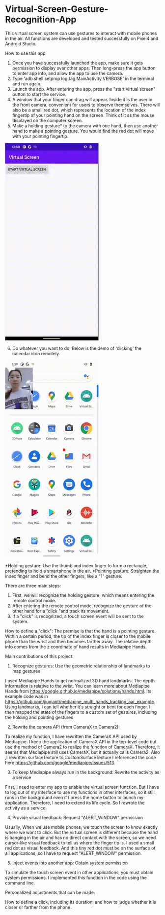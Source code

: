 # Virtual-Screen-Gesture-Recognition-App
This virtual screen system can use gestures to interact with mobile phones in the air.
All functions are developed and tested successfully on Pixel4 and Android Studio.

How to use this app:
1. Once you have successfully launched the app, make sure it gets permission to display over other apps. Then long-press the app button to enter app info, and allow the app to use the camera.
2. Type 'adb shell setprop log.tag.MainActivity VERBOSE' in the terminal and run again.
3. Launch the app. After entering the app, press the "start virtual screen" button to start the service.
4. A window that your finger can drag will appear. Inside it is the user in the front camera, convenient for users to observe themselves. There will also be a small red dot, which represents the location of the index fingertip of your pointing hand on the screen. Think of it as the mouse displayed on the computer screen. 
5. Make a holding gesture* to the camera with one hand, then use another hand to make a pointing gesture. You would find the red dot will move with your pointing fingertip.

![image](https://github.com/caiyc2000/Virtual-Screen-Gesture-Recognition-App/blob/master/demo_start.gif)

6. Do whatever you want to do. Below is the demo of 'clicking' the calendar icon remotely.

![image](https://github.com/caiyc2000/Virtual-Screen-Gesture-Recognition-App/blob/master/demo_click.gif)


*Holding gesture: Use the thumb and index finger to form a rectangle, pretending to hold a smartphone in the air.
*Pointing gesture: Straighten the index finger and bend the other fingers, like a "1" gesture.


There are three main steps:
1. First, we will recognize the holding gesture, which means entering the remote control mode.
2. After entering the remote control mode, recognize the gesture of the other hand for a "click "and track its movement.
3. If a "click" is recognized, a touch screen event will be sent to the system. 


How to define a "click":
The premise is that the hand is a pointing gesture. 
Within a certain period, the tip of the index finger is closer to the mobile phone than the wrist and then becomes farther away.
The relative depth info comes from the z coordinate of hand results in Mediapipe Hands.



Main contributions of this project:

1. Recognize gestures: Use the geometric relationship of landmarks to map gestures

I used Mediapipe Hands to get normalized 3D hand landmarks. The depth information is relative to the wrist.
You can learn more about Mediapipe Hands from https://google.github.io/mediapipe/solutions/hands.html. Its example code was in https://github.com/jiuqiant/mediapipe_multi_hands_tracking_aar_example.
Using landmarks, I can tell whether it's straight or bent for each finger. I then mapped the state of the fingers to a custom set of gestures, including the holding and pointing gestures.


2. Rewrite the camera API (from CameraX to Camera2):

To realize my function, I have rewritten the CameraX API used by Mediapipe. I keep the application of CameraX API in the top-level code but use the method of Camera2 to realize the function of CameraX. Therefore, it seems that Mediapipe still uses CameraX, but it actually calls Camera2.
Also ,I rewritten surfaceTexture to CustomSurfaceTexture
I referenced the code here https://github.com/google/mediapipe/issues/513.


3. To keep Mediapipe always run in the background: Rewrite the activity as a service

First, I need to enter my app to enable the virtual screen function. But I have to log out of my interface to use my functions in other interfaces, so it still runs in the background even if I press the home button to launch my application. Therefore, I need to extend its life cycle. So I rewrote the activity as a service.


4. Provide visual feedback: Request "ALERT_WINDOW" permission

Usually, When we use mobile phones, we touch the screen to know exactly where we want to click. But the virtual screen is different because the hand is hanging in the air and has no direct contact with the screen, so we need cursor-like visual feedback to tell us where the finger tip is.
I used a small red dot as visual feedback.
And this tiny red dot must be on the surface of all applications, so I have to request "ALERT_WINDOW" permission.


5. Inject events into another app: Obtain system permission

To simulate the touch screen event in other applications, you must obtain system permissions. I implemented this function in the code using the command line.



Personalized adjustments that can be made:

How to define a click, including its duration, and how to judge whether it is closer or farther from the phone.


